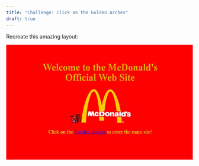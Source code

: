 ```yaml
---
title: "Challenge: Click on the Golden Arches"
draft: true
---
```


Recreate this amazing layout:

![Vintage McDonald's Website](./assets/mcdonalds.jpg)
